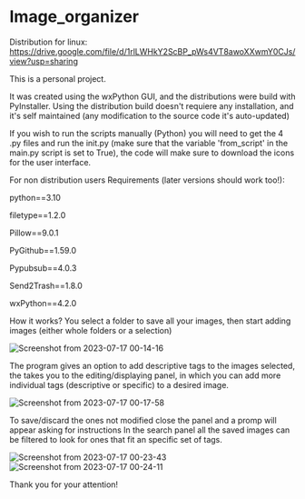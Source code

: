 # Image_organizer

Distribution for linux: https://drive.google.com/file/d/1rlLWHkY2ScBP_pWs4VT8awoXXwmY0CJs/view?usp=sharing



This is a personal project.

It was created using the wxPython GUI, and the distributions were build with PyInstaller.
Using the distribution build doesn't requiere any installation, and it's self maintained (any modification to the source code it's auto-updated)

If you wish to run the scripts manually (Python) you will need to get the 4 .py files and run the init.py (make sure that the variable 'from_script' in the main.py script is set to True), the code will make sure to download the icons for the user interface.

For non distribution users
Requirements (later versions should work too!):

python==3.10

filetype==1.2.0

Pillow==9.0.1

PyGithub==1.59.0

Pypubsub==4.0.3

Send2Trash==1.8.0

wxPython==4.2.0

How it works?
You select a folder to save all your images, then start adding images (either whole folders or a selection)

![Screenshot from 2023-07-17 00-14-16](https://github.com/Camilo685/image_organizer/assets/46032121/c93a7c4a-12fa-4491-ad67-6ef88dc7cad7)

The program gives an option to add descriptive tags to the images selected, the takes you to the editing/displaying panel, in which you can add more individual tags (descriptive or specific) to a desired image.

![Screenshot from 2023-07-17 00-17-58](https://github.com/Camilo685/image_organizer/assets/46032121/588021a1-16bb-47ff-813c-4fddd008da39)

To save/discard the ones not modified close the panel and a promp will appear asking for instructions
In the search panel all the saved images can be filtered to look for ones that fit an specific set of tags.

![Screenshot from 2023-07-17 00-23-43](https://github.com/Camilo685/image_organizer/assets/46032121/977628a6-d647-4137-a334-f30abce30a69)
![Screenshot from 2023-07-17 00-24-11](https://github.com/Camilo685/image_organizer/assets/46032121/e2b536ac-7899-4152-8724-8ee6b501b0d5)

Thank you for your attention!
